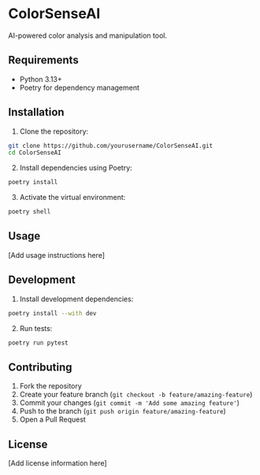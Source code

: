 # ColorSenseAI

AI-powered color analysis and manipulation tool.

## Requirements

- Python 3.13+
- Poetry for dependency management

## Installation

1. Clone the repository:
```bash
git clone https://github.com/yourusername/ColorSenseAI.git
cd ColorSenseAI
```

2. Install dependencies using Poetry:
```bash
poetry install
```

3. Activate the virtual environment:
```bash
poetry shell
```

## Usage

[Add usage instructions here]

## Development

1. Install development dependencies:
```bash
poetry install --with dev
```

2. Run tests:
```bash
poetry run pytest
```

## Contributing

1. Fork the repository
2. Create your feature branch (`git checkout -b feature/amazing-feature`)
3. Commit your changes (`git commit -m 'Add some amazing feature'`)
4. Push to the branch (`git push origin feature/amazing-feature`)
5. Open a Pull Request

## License

[Add license information here] 